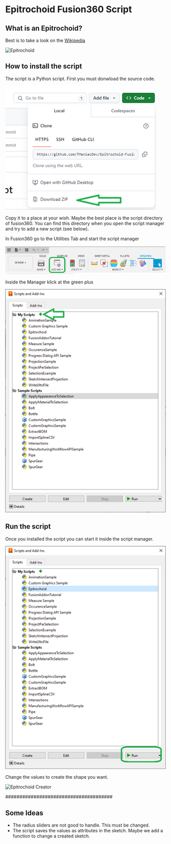 # Epitrochoid Fusion360 Script

## What is an Epitrochoid?
Best is to take a look on the [Wikipedia](https://en.m.wikipedia.org/wiki/Epitrochoid)

![Epitrochoid](https://en.m.wikipedia.org/wiki/Epitrochoid#/media/File%3AEpitrochoidIn3.gif)

## How to install the script
The script is a Python script.
First you must donwload the source code.

![Download Source Code](media/download.png)

Copy it to a place at your wish. Maybe the best place is the script directory of fusion360. You can find this directory when you open the script manager and try to add a new script (see below).

In Fusion360 go to the Utilities Tab and start the script manager

![Utilities Tab](media/utilities_addin.png)

Inside the Manager klick at the green plus

![Script Manager](media/script_manager.png)

## Run the script
Once you installed the script you can start it inside the script manager.

![Run the script](media/run_script.png)

Change the values to create the shape you want.

![Epitrochoid Creator](command_view.png)

######################################

## Some Ideas
- The radius sliders are not good to handle. This must be changed.
- The script saves the values as attributes in the sketch. Maybe we add a function to change a created sketch.